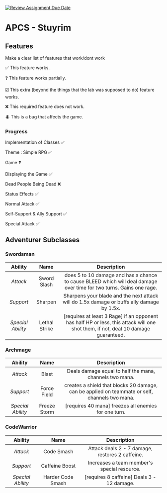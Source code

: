 [![Review Assignment Due Date](https://classroom.github.com/assets/deadline-readme-button-22041afd0340ce965d47ae6ef1cefeee28c7c493a6346c4f15d667ab976d596c.svg)](https://classroom.github.com/a/KprAwj1n)
# APCS - Stuyrim

## Features

Make a clear list of features that work/dont work

:white_check_mark: This feature works.

:question: This feature works partially.

:ballot_box_with_check: This extra (beyond the things that the lab was supposed to do) feature works.

:x: This required feature does not work.

:beetle: This is a bug that affects the game.

### Progress

Implementation of Classes :white_check_mark:

Theme : Simple RPG :white_check_mark:

Game :question:

Displaying the Game :white_check_mark:

Dead People Being Dead :x:

Status Effects :white_check_mark:

Normal Attack :white_check_mark:

Self-Support & Ally Support :white_check_mark:

Special Attack :white_check_mark:



## Adventurer Subclasses

### Swordsman 
| Ability | Name | Description |
| :-----: | :-----: | :-----: |
| _Attack_ | Sword Slash | does 5 to 10 damage and has a chance to cause BLEED which will deal damage over time for two turns. Gains one rage. |
| _Support_ | Sharpen | Sharpens your blade and the next attack will do 1.5x damage or buffs ally damage by 1.5x. |
| _Special Ability_ | Lethal Strike | [requires at least 3 Rage] if an opponent has half HP or less, this attack will one shot them, if not, deal 10 damage guaranteed. |

### Archmage
| Ability | Name | Description |
| :-----: | :-----: | :-----: |
| _Attack_ | Blast | Deals damage equal to half the mana, channels two mana. |
| _Support_ | Force Field | creates a shield that blocks 20 damage, can be applied on teammate or self, channels two mana. |
| _Special Ability_ | Freeze Storm | [requires 40 mana] freezes all enemies for one turn. |

### CodeWarrior
| Ability | Name | Description |
| :-----: | :-----: | :-----: |
| _Attack_ | Code Smash | Attack deals 2 - 7 damage, restores 2 caffeine. |
| _Support_ | Caffeine Boost | Increases a team member's special resource. |
| _Special Ability_ | Harder Code Smash | [requires 8 caffeine] Deals 3 - 12 damage. |

